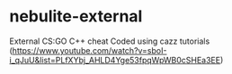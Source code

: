 # nebulite-external
External CS:GO C++ cheat
Coded using cazz tutorials (https://www.youtube.com/watch?v=sboI-i_qJuU&list=PLfXYbj_AHLD4Yge53fpqWpWB0cSHEa3EE)
